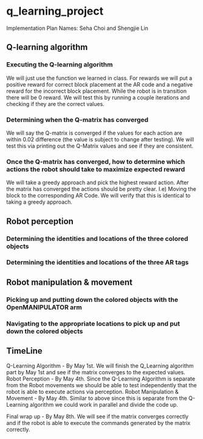 # q_learning_project
Implementation Plan
Names: Seha Choi and Shengjie Lin

## Q-learning algorithm
### Executing the Q-learning algorithm
We will just use the function we learned in class. For rewards we will put a positive reward for correct block placement at the AR code and a negative reward for the incorrect block placement. While the robot is in transition there will be 0 reward. We will test this by running a couple iterations and checking if they are the correct values.
### Determining when the Q-matrix has converged
We will say the Q-matrix is converged if the values for each action are within 0.02 difference (the value is subject to change after testing). We will test this via printing out the Q-Matrix values and see if they are consistent.
### Once the Q-matrix has converged, how to determine which actions the robot should take to maximize expected reward
We will take a greedy approach and pick the highest reward action. After the matrix has converged the actions should be pretty clear. I.e) Moving the block to the corresponding AR Code. We will verify that this is identical to taking a greedy approach.

## Robot perception
### Determining the identities and locations of the three colored objects
### Determining the identities and locations of the three AR tags
## Robot manipulation & movement
### Picking up and putting down the colored objects with the OpenMANIPULATOR arm
### Navigating to the appropriate locations to pick up and put down the colored objects

## TimeLine
Q-Learning Algorithm - By May 1st. We will finish the Q_Learning algorithm part by May 1st and see if the matrix converges to the expected values.
Robot Perception - By May 4th. Since the Q-Learning Algorithm is separate from the Robot movements we should be able to test independently that the robot is able to execute actions via perception.
Robot Manipulation & Movement - By May 4th. Similar to above since this is separate from the Q-Learning algorithm we could work in parallel and divide the code up.

Final wrap up - By May 8th. We will see if the matrix converges correctly and if the robot is able to execute the commands generated by the matrix correctly.
